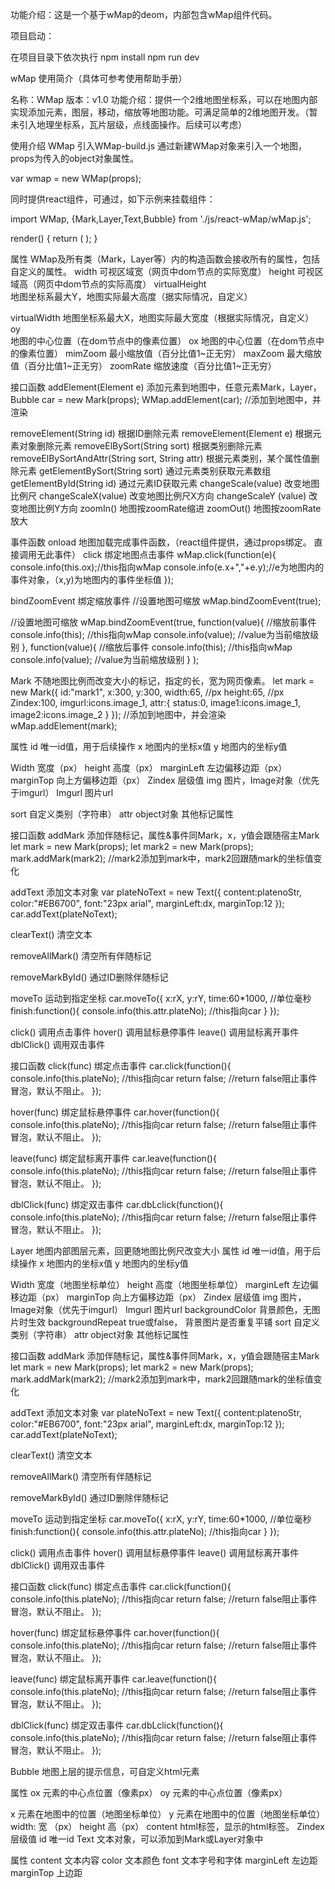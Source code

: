 
功能介绍：这是一个基于wMap的deom，内部包含wMap组件代码。

项目启动：

在项目目录下依次执行
 npm install
 npm run dev


wMap 使用简介（具体可参考使用帮助手册）

 名称：WMap
 版本：v1.0
 功能介绍：提供一个2维地图坐标系，可以在地图内部实现添加元素，图层，移动，缩放等地图功能。可满足简单的2维地图开发。（暂未引入地理坐标系，瓦片层级，点线面操作。后续可以考虑）

使用介绍
   WMap
   引入WMap-build.js 通过新建WMap对象来引入一个地图，props为传入的object对象属性。

   var wmap = new WMap(props);

   同时提供react组件，可通过，如下示例来挂载组件：

   import WMap, {Mark,Layer,Text,Bubble} from './js/react-wMap/wMap.js';

   render() {
           return (
               <WMap width={document.body.clientWidth} height={document.body.clientHeight} virtualHeight="1000" virtualWidth="1000" oy="931" fps="10" minZoom="10" maxZoom="1000" onload={this.onload} />
           );
   }

   属性
   WMap及所有类（Mark，Layer等）内的构造函数会接收所有的属性，包括自定义的属性。
   width 
   可视区域宽（网页中dom节点的实际宽度）
   height
   可视区域高（网页中dom节点的实际高度）
   virtualHeight  
   地图坐标系最大Y，地图实际最大高度（据实际情况，自定义）

   virtualWidth
   地图坐标系最大X，地图实际最大宽度（根据实际情况，自定义）
   oy   
   地图的中心位置（在dom节点中的像素位置）
   ox
   地图的中心位置（在dom节点中的像素位置）
   mimZoom
   最小缩放值（百分比值1~正无穷）
   maxZoom 
   最大缩放值（百分比值1~正无穷）
   zoomRate
   缩放速度（百分比值1~正无穷）


   接口函数
   addElement(Element e)
   添加元素到地图中，任意元素Mark，Layer，Bubble
   car = new Mark(props);
   WMap.addElement(car);
   //添加到地图中，并渲染

   removeElement(String id) 
   根据ID删除元素
   removeElement(Element e) 
   根据元素对象删除元素
   removeElBySort(String sort) 
   根据类别删除元素
   removeElBySortAndAttr(String sort, String attr) 
   根据元素类别，某个属性值删除元素
   getElementBySort(String sort) 
   通过元素类别获取元素数组
   getElementById(String id) 
   通过元素ID获取元素
   changeScale(value) 
   改变地图比例尺
   changeScaleX(value) 
   改变地图比例尺X方向
   changeScaleY (value) 
   改变地图比例Y方向
   zoomIn()
   地图按zoomRate缩进
   zoomOut()
   地图按zoomRate放大

   事件函数
   onload 
   地图加载完成事件函数，（react组件提供，通过props绑定。 直接调用无此事件）
   click
   绑定地图点击事件
   wMap.click(function(e){
       console.info(this.ox);//this指向wMap
       console.info(e.x+","+e.y);//e为地图内的事件对象，（x,y)为地图内的事件坐标值
   });

   bindZoomEvent 
   绑定缩放事件
   //设置地图可缩放
   wMap.bindZoomEvent(true);

   //设置地图可缩放
   wMap.bindZoomEvent(true,
       function(value){ //缩放前事件
           console.info(this); //this指向wMap
           console.info(value); //value为当前缩放级别
       },
       function(value){ //缩放后事件
           console.info(this); //this指向wMap
           console.info(value); //value为当前缩放级别
       }
   );

   Mark
   不随地图比例而改变大小的标记，指定的长，宽为网页像素。
   let mark = new Mark({
               id:"mark1",
               x:300,
               y:300,
               width:65,   //px
               height:65,  //px
               Zindex:100,
               imgurl:icons.image_1,
               attr:{
                   status:0,
                   image1:icons.image_1,
                   image2:icons.image_2
               }
   });
   //添加到地图中，并会渲染
   wMap.addElement(mark);

   属性
   id 
   唯一id值，用于后续操作
   x 
   地图内的坐标x值
   y 
   地图内的坐标y值

   Width
   宽度（px）
   height 
   高度（px）
   marginLeft
   左边偏移边距（px）
   marginTop
   向上方偏移边距（px）
   Zindex 
   层级值
   img 
   图片，Image对象（优先于imgurl）
   Imgurl
   图片url

   sort
   自定义类别（字符串）
   attr
   object对象
   其他标记属性


   接口函数
   addMark
   添加伴随标记，属性&事件同Mark，x，y值会跟随宿主Mark
   let mark = new Mark(props);
   let mark2 = new Mark(props);
   mark.addMark(mark2);
   //mark2添加到mark中，mark2回跟随mark的坐标值变化

   addText
   添加文本对象
   var plateNoText = new Text({
       content:platenoStr,
       color:"#EB6700",
       font:"23px arial",
       marginLeft:dx,
       marginTop:12
   });
   car.addText(plateNoText);

   clearText()
   清空文本

   removeAllMark()
   清空所有伴随标记

   removeMarkById()
   通过ID删除伴随标记

   moveTo
   运动到指定坐标
   car.moveTo({
       x:rX,
       y:rY,
       time:60*1000,    //单位毫秒
       finish:function(){
           console.info(this.attr.plateNo);  //this指向car
       }
   });

   click()
   调用点击事件
   hover()
   调用鼠标悬停事件
   leave()
   调用鼠标离开事件
   dblClick()
   调用双击事件

   接口函数
   click(func)
   绑定点击事件
   car.click(function(){
       console.info(this.plateNo); //this指向car
       return false;  //return false阻止事件冒泡，默认不阻止。
   });

   hover(func)
   绑定鼠标悬停事件
   car.hover(function(){
       console.info(this.plateNo); //this指向car
       return false;  //return false阻止事件冒泡，默认不阻止。
   });

   leave(func)
   绑定鼠标离开事件
   car.leave(function(){
       console.info(this.plateNo); //this指向car
       return false;  //return false阻止事件冒泡，默认不阻止。
   });

   dblClick(func)
   绑定双击事件
   car.dbLclick(function(){
       console.info(this.plateNo); //this指向car
       return false;  //return false阻止事件冒泡，默认不阻止。
   });

   Layer
   地图内部图层元素，回更随地图比例尺改变大小
   属性
   id 
   唯一id值，用于后续操作
   x 
   地图内的坐标x值
   y 
   地图内的坐标y值

   Width
   宽度（地图坐标单位）
   height 
   高度（地图坐标单位）
   marginLeft
   左边偏移边距（px）
   marginTop
   向上方偏移边距（px）
   Zindex 
   层级值
   img 
   图片，Image对象（优先于imgurl）
   Imgurl
   图片url
   backgroundColor
   背景颜色，无图片时生效
   backgroundRepeat
   true或false， 背景图片是否重复平铺
   sort
   自定义类别（字符串）
   attr
   object对象
   其他标记属性


   接口函数
   addMark
   添加伴随标记，属性&事件同Mark，x，y值会跟随宿主Mark
   let mark = new Mark(props);
   let mark2 = new Mark(props);
   mark.addMark(mark2);
   //mark2添加到mark中，mark2回跟随mark的坐标值变化

   addText
   添加文本对象
   var plateNoText = new Text({
       content:platenoStr,
       color:"#EB6700",
       font:"23px arial",
       marginLeft:dx,
       marginTop:12
   });
   car.addText(plateNoText);

   clearText()
   清空文本

   removeAllMark()
   清空所有伴随标记

   removeMarkById()
   通过ID删除伴随标记

   moveTo
   运动到指定坐标
   car.moveTo({
       x:rX,
       y:rY,
       time:60*1000,    //单位毫秒
       finish:function(){
           console.info(this.attr.plateNo);  //this指向car
       }
   });

   click()
   调用点击事件
   hover()
   调用鼠标悬停事件
   leave()
   调用鼠标离开事件
   dblClick()
   调用双击事件

   接口函数
   click(func)
   绑定点击事件
   car.click(function(){
       console.info(this.plateNo); //this指向car
       return false;  //return false阻止事件冒泡，默认不阻止。
   });

   hover(func)
   绑定鼠标悬停事件
   car.hover(function(){
       console.info(this.plateNo); //this指向car
       return false;  //return false阻止事件冒泡，默认不阻止。
   });

   leave(func)
   绑定鼠标离开事件
   car.leave(function(){
       console.info(this.plateNo); //this指向car
       return false;  //return false阻止事件冒泡，默认不阻止。
   });

   dblClick(func)
   绑定双击事件
   car.dbLclick(function(){
       console.info(this.plateNo); //this指向car
       return false;  //return false阻止事件冒泡，默认不阻止。
   });



   Bubble
   地图上层的提示信息，可自定义html元素

   属性
   ox
   元素的中心点位置（像素px）
   oy
   元素的中心点位置（像素px）

   x
   元素在地图中的位置（地图坐标单位）
   y
   元素在地图中的位置（地图坐标单位）
   width:
   宽 （px）
   height
   高（px）
   content
   html标签，显示的html标签。
   Zindex
   层级值
   id
   唯一id
   Text
   文本对象，可以添加到Mark或Layer对象中

   属性
   content
   文本内容
   color
   文本颜色
   font
   文本字号和字体
   marginLeft
   左边距
   marginTop
   上边距




